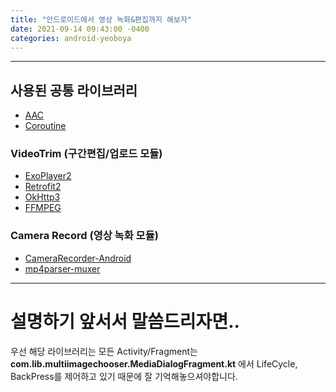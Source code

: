 ```yaml
---
title: "안드로이드에서 영상 녹화&편집까지 해보자"
date: 2021-09-14 09:43:00 -0400
categories: android-yeoboya
---
```


---
## 사용된 공통 라이브러리
- [AAC]
- [Coroutine]

### VideoTrim (구간편집/업로드 모듈)
- [ExoPlayer2]
- [Retrofit2]
- [OkHttp3]
- [FFMPEG]

### Camera Record (영상 녹화 모듈)
- [CameraRecorder-Android]
- [mp4parser-muxer]

---

# 설명하기 앞서서 말씀드리자면..
우선 해당 라이브러리는 모든 Activity/Fragment는 **com.lib.multiimagechooser.MediaDialogFragment.kt** 에서 LifeCycle, BackPress를 제어하고 있기 때문에 잘 기억해놓으셔야합니다.

[AAC]: https://developer.android.com/topic/libraries/architecture?hl=ko
[Coroutine]: https://github.com/Kotlin/kotlinx.coroutines
[ExoPlayer2]: https://github.com/google/ExoPlayer
[Retrofit2]: https://github.com/square/retrofit
[OkHttp3]: https://github.com/square/okhttp
[FFMPEG]: https://github.com/tanersener/mobile-ffmpeg
[mp4parser-muxer]: https://github.com/sannies/mp4parser
[CameraRecorder-Android]: https://github.com/MasayukiSuda/CameraRecorder-android